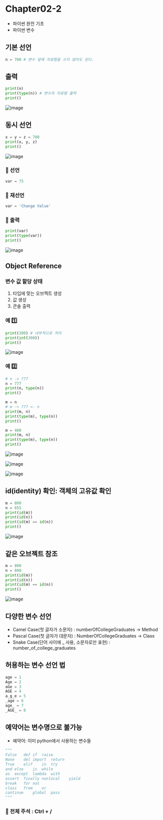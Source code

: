# Chapter02-2
- 파이썬 완전 기초
- 파이썬 변수

## 기본 선언

```python
n = 700 # 변수 앞에 자료형을 쓰지 않아도 된다.
```

## 출력

```python
print(n)
print(type(n)) # 변수의 자료형 출력
print()
```

![image](https://user-images.githubusercontent.com/121333241/210306734-87046171-6236-468b-ad1f-30bab33e07cb.png)

## 동시 선언

```python
x = y = z = 700
print(x, y, z)
print()
```

![image](https://user-images.githubusercontent.com/121333241/210306754-df6a3f21-3923-4e3f-a481-44494845e165.png)

### 📌 선언

```python
var = 75
```

### 📌 재선언

```python
var = 'Change Value'
```

### 📌 출력

```python
print(var)
print(type(var))
print()
```

![image](https://user-images.githubusercontent.com/121333241/210306787-7fb751a4-c0fa-4a7f-bce5-eae294af0c55.png)

## Object Reference
### 변수 값 할당 상태
1. 타입에 맞는 오브젝트 생성 
2. 값 생성
3. 콘솔 출력

### 예 :one:

```python
print(300) # 내부적으로 처리
print(int(300))
print()
```

![image](https://user-images.githubusercontent.com/121333241/210306830-b7687375-1cd2-48db-9d04-6bf327928c62.png)

### 예 2️⃣

```python
# n -> 777
n = 777 
print(n, type(n))
print()

m = n
# m -> 777 <- n
print(m, n)
print(type(m), type(n))
print()

m = 400
print(m, n)
print(type(m), type(n))
print()
```

![image](https://user-images.githubusercontent.com/121333241/210307143-69bd0bd3-9ff5-41bd-96d6-7fc18603ce6c.png)

![image](https://user-images.githubusercontent.com/121333241/210307164-9262ec5d-81a6-471c-ac5e-d1c24402b554.png)

![image](https://user-images.githubusercontent.com/121333241/210307042-52184fb3-b072-4e43-b630-87c73d07b3b5.png)

## id(identity) 확인: 객체의 고유값 확인

```python
m = 800
n = 655
print(id(m))
print(id(n))
print(id(m) == id(n))
print()
```

![image](https://user-images.githubusercontent.com/121333241/210307087-71b1cf0c-9e77-4f3c-b90c-c8ac813a34c7.png)

## 같은 오브젝트 참조

```python
m = 800
n = 800
print(id(m))
print(id(n))
print(id(m) == id(n))
print()
```

![image](https://user-images.githubusercontent.com/121333241/210307110-24b5030f-ee07-4477-8f35-2e54c4ac46b3.png)

## 다양한 변수 선언

- Camel Case(첫 글자가 소문자) : numberOfCollegeGraduates -> Method
- Pascal Case(첫 글자가 대문자) : NumberOfCollegeGraduates -> Class
- Snake Case(단어 사이에 _ 사용, 소문자로만 표현) : number_of_college_graduates

## 허용하는 변수 선언 법

```python
age = 1
Age = 2
aGe = 3
AGE = 4
a_g_e = 5
_age = 6
age_ = 7
_AGE_ = 8
```

## 예약어는 변수명으로 불가능 
- 예약어: 이미 python에서 사용하는 변수들

```python
"""
False	def	if	raise
None	del	import	return
True	elif	in	try
and	else	is	while
as	except	lambda	with
assert	finally	nonlocal	yield
break	for	not	
class	from	or	
continue	global	pass	
"""
```

### :dart: 전체 주석 : Ctrl + /
